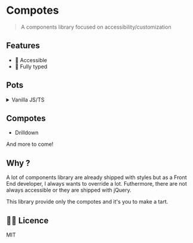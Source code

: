 # Compotes

> A components library focused on accessibility/customization

## Features

- 🦾 Accessible
- 📠 Fully typed

## Pots

<details>
<summary>Vanilla JS/TS</summary><br>

```bash
npm i -D @compotes/core

# yarn
yarn add -D @compotes/core

# pnpm
pnpm add -D @compotes/core
```

<br></details>

<!--<details>
<summary>VueJS 3</summary><br>

```bash
npm i -D @compotes/vue

# yarn
yarn add -D @compotes/vue

# pnpm
pnpm add -D @compotes/vue
```

<br></details>

<details>
<summary>Nuxt 3</summary><br>

```bash
npm i -D @compotes/nuxt

# yarn
yarn add -D @compotes/nuxt

# pnpm
pnpm add -D @compotes/nuxt
```

<br></details>-->

## Compotes

- Drilldown
<!-- Tabs
- Pagination
- Accordion-->

And more to come!

## Why ?

A lot of components library are already shipped with styles but as a Front End developer, I always wants to override a lot. Futhermore, there are not always accessible or they are shipped with jQuery.

This library provide only the compotes and it's you to make a tart.

## 👨‍💼 Licence

MIT